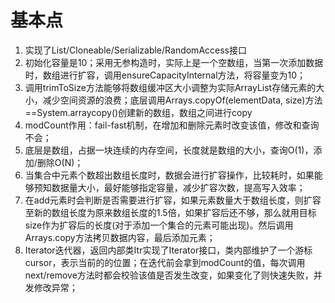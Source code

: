 # 基本点
1. 实现了List/Cloneable/Serializable/RandomAccess接口
2. 初始化容量是10；采用无参构造时，实际上是一个空数组，当第一次添加数据时，数组进行扩容，调用ensureCapacityInternal方法，将容量变为10；
3. 调用trimToSize方法能够将数组缓冲区大小调整为实际ArrayList存储元素的大小，减少空间资源的浪费；底层调用Arrays.copyOf(elementData, size)方法==System.arraycopy()创建新的数组，数组之间进行copy
4. modCount作用：fail-fast机制，在增加和删除元素时改变该值，修改和查询不会；
5. 底层是数组，占据一块连续的内存空间，长度就是数组的大小，查询O(1)，添加/删除O(N)；
6. 当集合中元素个数超出数组长度时，数据会进行扩容操作，比较耗时，如果能够预知数据量大小，最好能够指定容量，减少扩容次数，提高写入效率；
7. 在add元素时会判断是否需要进行扩容，如果元素数量大于数组长度，则扩容至新的数组长度为原来数组长度的1.5倍，如果扩容后还不够，那么就用目标size作为扩容后的长度(对于添加一个集合的元素可能出现)。然后调用Arrays.copy方法拷贝数据内容，最后添加元素；
8. Iterator迭代器，返回内部类Itr实现了Iterator接口，类内部维护了一个游标cursor，表示当前的的位置；在迭代前会拿到modCount的值，每次调用next/remove方法时都会校验该值是否发生改变，如果变化了则快速失败，并发修改异常；